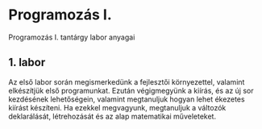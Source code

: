 # Programozás I.
Programozás I. tantárgy labor anyagai

## 1. labor
Az első labor során megismerkedünk a fejlesztői környezettel, valamint elkészítjük első programunkat.
Ezután végigmegyünk a kiírás, és az új sor kezdésének lehetőségein, valamint megtanuljuk hogyan lehet ékezetes kiírást készíteni.
Ha ezekkel megvagyunk, megtanuljuk a változók deklarálását, létrehozását és az alap matematikai műveleteket.
